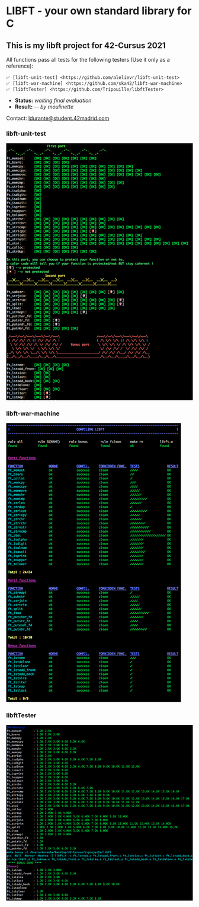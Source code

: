 # LIBFT - your own standard library for C #

## This is my libft project for 42-Cursus 2021 ##

All functions pass all tests for the following testers (Use it only as a reference):

	✅ [libft-unit-test] <https://github.com/alelievr/libft-unit-test>
	✅ [libft-war-machine] <https://github.com/ska42/libft-war-machine>
	✅ [libftTester] <https://github.com/Tripouille/libftTester>

- **Status:** *waiting final evaluation*
- **Result:** *-- by moulinette*

Contact: ldurante@student.42madrid.com

### libft-unit-test ###
![libft-unit-test](https://github.com/durantecode/42-Cursus/blob/master/c-projects/libft/test_screenshots/1-libft-unit-test.png)

### libft-war-machine ###
![libft-war-machine](https://github.com/durantecode/42-Cursus/blob/master/c-projects/libft/test_screenshots/2-libft-war-machine.png)

### libftTester ###
![libftTester](https://github.com/durantecode/42-Cursus/blob/master/c-projects/libft/test_screenshots/3-libftTester.png)
